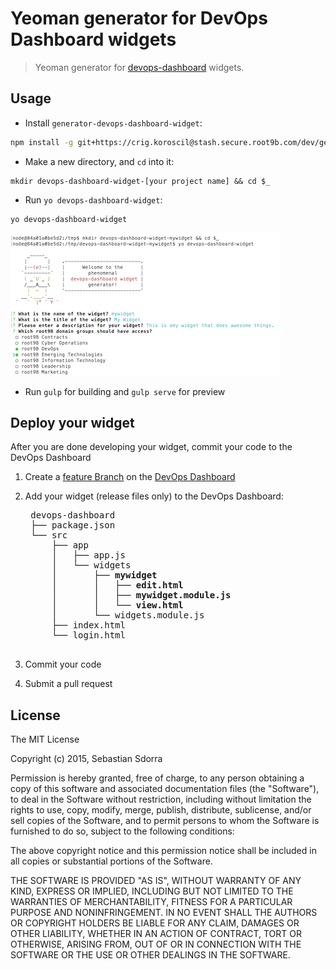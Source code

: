 # Yeoman generator for DevOps Dashboard widgets

> Yeoman generator for [devops-dashboard](https://crig.koroscil@stash.secure.root9b.com/dev/devops-dashboard) widgets.


## Usage

* Install `generator-devops-dashboard-widget`:

```bash
npm install -g git+https://crig.koroscil@stash.secure.root9b.com/dev/generator-devops-dashboard-widget.git
```

* Make a new directory, and `cd` into it:

```
mkdir devops-dashboard-widget-[your project name] && cd $_
```

* Run `yo devops-dashboard-widget`:

```
yo devops-dashboard-widget
```

![yo devops-dashboard-widget](screenshots/yo.png)


* Run `gulp` for building and `gulp serve` for preview


## Deploy your widget

After you are done developing your widget, commit your code to the DevOps Dashboard

1. Create a [feature Branch](https://www.atlassian.com/git/tutorials/comparing-workflows#feature-branch-workflow) on the [DevOps Dashboard](https://stash.secure.root9b.com/projects/DEV/repos/devops-dashboard/browse)
2. Add your widget (release files only) to the DevOps Dashboard:

    <pre>
    devops-dashboard
    ├── package.json
    └── src
        ├── app
        │   ├── app.js
        │   └── widgets
        │       ├── <b>mywidget</b>
        │       │   ├── <b>edit.html</b>
        │       │   ├── <b>mywidget.module.js</b>
        │       │   └── <b>view.html</b>
        │       └── widgets.module.js
        ├── index.html
        └── login.html
    </pre>

3. Commit your code
4. Submit a pull request


## License

The MIT License

Copyright (c) 2015, Sebastian Sdorra

Permission is hereby granted, free of charge, to any person obtaining a copy
of this software and associated documentation files (the "Software"), to deal
in the Software without restriction, including without limitation the rights
to use, copy, modify, merge, publish, distribute, sublicense, and/or sell
copies of the Software, and to permit persons to whom the Software is
furnished to do so, subject to the following conditions:

The above copyright notice and this permission notice shall be included in
all copies or substantial portions of the Software.

THE SOFTWARE IS PROVIDED "AS IS", WITHOUT WARRANTY OF ANY KIND, EXPRESS OR
IMPLIED, INCLUDING BUT NOT LIMITED TO THE WARRANTIES OF MERCHANTABILITY,
FITNESS FOR A PARTICULAR PURPOSE AND NONINFRINGEMENT. IN NO EVENT SHALL THE
AUTHORS OR COPYRIGHT HOLDERS BE LIABLE FOR ANY CLAIM, DAMAGES OR OTHER
LIABILITY, WHETHER IN AN ACTION OF CONTRACT, TORT OR OTHERWISE, ARISING FROM,
OUT OF OR IN CONNECTION WITH THE SOFTWARE OR THE USE OR OTHER DEALINGS IN THE
SOFTWARE.
